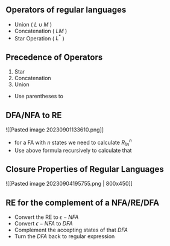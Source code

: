 
## Operators of regular languages

- Union ( $L \cup M$ )
- Concatenation ( $LM$ )
- Star Operation ( $L^*$ )
## Precedence of Operators
1. Star
2. Concatenation
3. Union
- Use parentheses to 


## DFA/NFA to RE
![[Pasted image 20230901133610.png]]

- for a FA with $n$ states we need to calculate $R_{1n}^n$ 
- Use above formula recursively to calculate that




## Closure Properties of Regular Languages

![[Pasted image 20230904195755.png | 800x450]]

## RE for the complement of a NFA/RE/DFA

 - Convert the RE to $\epsilon-NFA$ 
 - Convert $\epsilon - NFA$ to $DFA$ 
 - Complement the accepting states of that $DFA$
 - Turn the $DFA$ back to regular expression 

